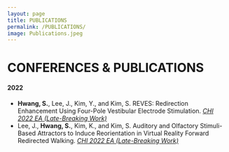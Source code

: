 ```yaml
---
layout: page
title: PUBLICATIONS
permalink: /PUBLICATIONS/
image: Publications.jpeg
---
```


# CONFERENCES & PUBLICATIONS
#### 2022
* <strong>Hwang, S.</strong>, Lee, J., Kim, Y., and Kim, S. REVES: Redirection Enhancement Using Four-Pole Vestibular Electrode Stimulation. <u><i>CHI 2022 EA (Late-Breaking Work)</i></u>
* Lee, J., <strong>Hwang, S.</strong>, Kim, K., and Kim, S. Auditory and Olfactory Stimuli-Based Attractors to Induce Reorientation in Virtual Reality Forward Redirected Walking. <u><i>CHI 2022 EA (Late-Breaking Work)</i></u>